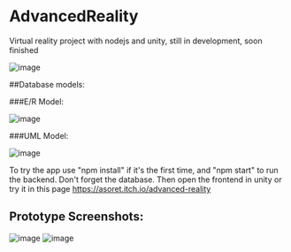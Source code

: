 # AdvancedReality
Virtual reality project with nodejs and unity, still in development, soon finished

![image](https://user-images.githubusercontent.com/81707462/141654892-327c44ef-7191-4d8a-b430-6216b25f9c03.png)

##Database models:

###E/R Model:

![image](https://user-images.githubusercontent.com/81707462/145824780-522d8d45-c965-4ec5-9db3-066aa0b63d78.png)

###UML Model:

![image](https://user-images.githubusercontent.com/81707462/145825355-704f1baa-0291-4c36-abdf-1e7c1b6ec3ac.png)


To try the app use "npm install" if it's the first time, and "npm start" to run the backend. Don't forget the database.
Then open the frontend in unity or try it in this page https://asoret.itch.io/advanced-reality

## Prototype Screenshots:

![image](https://user-images.githubusercontent.com/81707462/141656906-a179c7f5-6d77-475d-b5f7-3ba98f5c7252.png)
![image](https://user-images.githubusercontent.com/81707462/141656916-1599674c-5853-4569-a7fc-f1f87671d1f3.png)



